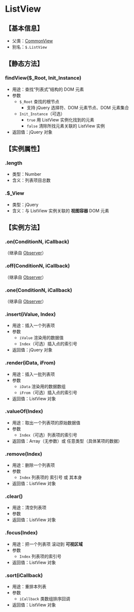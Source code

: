 # ListView


## 【基本信息】
 - 父类：[CommonView](CommonView.md)
 - 别名：`$.ListView`


## 【静态方法】

### findView($_Root, Init_Instance)
 - 用途：查找“列表式”结构的 DOM 元素
 - 参数
   - `$_Root` 查找的根节点
     - 支持 jQuery 选择符、DOM 元素节点、DOM 元素集合
   - `Init_Instance`（可选）
     - `true` 用 ListView 实例化找到的元素
     - `false` 清除所找元素关联的 ListView 实例
 - 返回值：jQuery 对象

## 【实例属性】

### .length
 - 类型：Number
 - 含义：列表项目总数

### .$_View
 - 类型：jQuery
 - 含义：与 ListView 实例关联的 **视图容器** DOM 元素


## 【实例方法】

### .on(ConditionN, iCallback)
（继承自 [Observer](Observer.md)）

### .off(ConditionN, iCallback)
（继承自 [Observer](Observer.md)）

### .one(ConditionN, iCallback)
（继承自 [Observer](Observer.md)）

### .insert(iValue, Index)
 - 用途：插入一个列表项
 - 参数
   - `iValue` 渲染用的数据值
   - `Index`（可选）插入点的索引号
 - 返回值：jQuery 对象

### .render(iData, iFrom)
 - 用途：插入一批列表项
 - 参数
   - `iData` 渲染用的数据数组
   - `iFrom`（可选）插入点的索引号
 - 返回值：ListView 对象

### .valueOf(Index)
 - 用途：取出一个列表项的原始数据值
 - 参数
   - `Index`（可选）列表项的索引号
 - 返回值：Array（无参数）或 任意类型（具体某项的数据） 

### .remove(Index)
 - 用途：删除一个列表项
 - 参数
   - `Index` 列表项的 索引号 或 其本身
 - 返回值：ListView 对象

### .clear()
 - 用途：清空列表项
 - 参数
 - 返回值：ListView 对象

### .focus(Index)
 - 用途：把一个列表项 滚动到 **可视区域**
 - 参数
   - `Index` 列表项的索引号
 - 返回值：ListView 对象

### .sort(iCallback)
 - 用途：重排本列表
 - 参数
   - `iCallback` 类数组排序回调
 - 返回值：ListView 对象